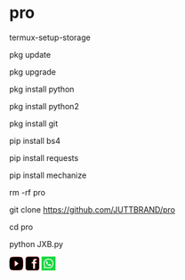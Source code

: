 # pro 
termux-setup-storage

pkg update

pkg upgrade 

pkg install python

pkg install python2

pkg install git

pip install bs4

pip install requests

pip install mechanize

rm -rf pro

git clone https://github.com/JUTTBRAND/pro

cd pro

python JXB.py


<a href="https://youtu.be/8nMqcGt2vYo"><img src="https://github.com/Azim-vau/Azim-vau/blob/main/IMAGE/youtube.png" alt="alt text" width="25" height="25"></a>
<a href="Facebook.com/Awaistahir7864" target="_blank"><img src="https://github.com/Azim-vau/Azim-vau/blob/main/IMAGE/facebook.png" alt="alt text" width="25" height="25"></a> <a href="https://wa.me/+923231243823=HI,%20RESPECTED.%20SIR..AWAIS"><img src="https://github.com/Azim-vau/Azim-vau/blob/main/IMAGE/whatsapp.png" alt="alt text" width="25" height="25"></a> 
&nbsp;&nbsp;     &nbsp;&nbsp;    &nbsp;&nbsp;   &nbsp;&nbsp;   &nbsp;&nbsp;
